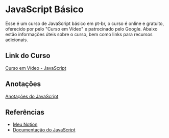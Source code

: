 # JavaScript Básico

Esse é um curso de JavaScript básico em pt-br, o curso é online e gratuito, oferecido por pelo "Curso em Vídeo" e patrocinado pelo Google. Abaixo estão informações úteis sobre o curso, bem como links para recursos adicionais.

## Link do Curso

[Curso em Vídeo - JavaScript](https://www.cursoemvideo.com/curso/javascript/)

## Anotações

[Anotações do JavaScript](https://coralinevi.notion.site/Development-a24562814e9a43e89ed65905c9f45d0b?pvs=4)

## Referências

- [Meu Notion](https://coralinevi.notion.site/Development-a24562814e9a43e89ed65905c9f45d0b?pvs=4)
- [Documentação do JavaScript](https://developer.mozilla.org/en-US/docs/Web/JavaScript)
